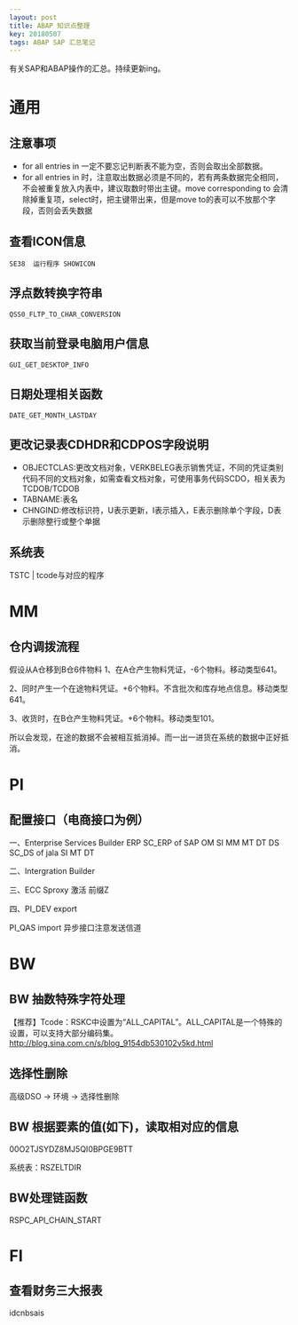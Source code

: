 ```yaml
---
layout: post
title: ABAP 知识点整理
key: 20180507
tags: ABAP SAP 汇总笔记
---
```


有关SAP和ABAP操作的汇总。持续更新ing。

<!--more-->
# 通用

## 注意事项
- for all entries in 一定不要忘记判断表不能为空，否则会取出全部数据。
- for all entries in 时，注意取出数据必须是不同的，若有两条数据完全相同，不会被重复放入内表中，建议取数时带出主键。move corresponding to 会清除掉重复项，select时，把主键带出来，但是move to的表可以不放那个字段，否则会丢失数据

## 查看ICON信息

```
SE38  运行程序 SHOWICON
```

## 浮点数转换字符串

```
QSS0_FLTP_TO_CHAR_CONVERSION
```

## 获取当前登录电脑用户信息

```
GUI_GET_DESKTOP_INFO
```

## 日期处理相关函数
```
DATE_GET_MONTH_LASTDAY
```


## 更改记录表CDHDR和CDPOS字段说明
- OBJECTCLAS:更改文档对象，VERKBELEG表示销售凭证，不同的凭证类别代码不同的文档对象，如需查看文档对象，可使用事务代码SCDO，相关表为TCDOB/TCDOB
- TABNAME:表名
- CHNGIND:修改标识符，U表示更新，I表示插入，E表示删除单个字段，D表示删除整行或整个单据

## 系统表
TSTC | tcode与对应的程序

# MM
## 仓内调拨流程
假设从A仓移到B仓6件物料
1、在A仓产生物料凭证，-6个物料。移动类型641。

2、同时产生一个在途物料凭证。+6个物料。不含批次和库存地点信息。移动类型641。

3、收货时，在B仓产生物料凭证。+6个物料。移动类型101。

所以会发现，在途的数据不会被相互抵消掉。而一出一进货在系统的数据中正好抵消。

# PI
## 配置接口（电商接口为例）
一、Enterprise Services Builder
ERP SC_ERP of SAP  OM SI MM MT DT
DS SC_DS of jala    SI MT DT

二、Intergration Builder

三、ECC Sproxy 激活 前缀Z  

四、PI_DEV export  

PI_QAS import 异步接口注意发送信道


# BW
## BW 抽数特殊字符处理
【推荐】Tcode：RSKC中设置为“ALL_CAPITAL”。ALL_CAPITAL是一个特殊的设置，可以支持大部分编码集。http://blog.sina.com.cn/s/blog_9154db530102v5kd.html

## 选择性删除
高级DSO -> 环境 -> 选择性删除

## BW 根据要素的值(如下)，读取相对应的信息
00O2TJSYDZ8MJ5QI0BPGE9BTT

系统表：RSZELTDIR  

## BW处理链函数
RSPC_API_CHAIN_START

# FI
## 查看财务三大报表
idcnbsais


 
